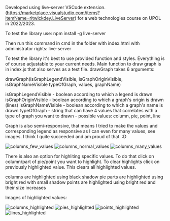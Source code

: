 Developed using live-server VSCode extension. (https://marketplace.visualstudio.com/items?itemName=ritwickdey.LiveServer) for a web technologies course on UPOL in 2022/2023.

To test the library use:
npm install -g live-server

Then run this command in cmd in the folder with index.html with administrator rights:
live-server

To test the library it's best to use provided function and styles. Everything is of course adjustable to your current needs.
Main function to draw graph is in index.js that also serves as a test file.
drawGraph takes 6 arguments:

drawGraph(isGraphLegendVisible, isGraphOriginVisible, isGraphNameVisible
           typeOfGraph, values, graphName)

isGraphLegendVisible - boolean according to which a legend is drawn
isGraphOriginVisible - boolean  according to which a graph's origin is drawn (lines)
isGraphNameVisible   - boolean according to which a graph's name is drawn
typeOfGraph          - string that can have 4 values that correlates with a type of graph you want to drawn
                     - possible values: column, pie, point, line

Graph is also semi-responsive, that means I tried to make the values and corresponding legend as responsive as I can even for many values, see images.
I think I quite succeeded and am proud of that. :D

![columns_few_values](https://github.com/0wit/kmi-wete/assets/61089322/10464006-b470-4e00-b2bc-75bc93f9f250)
![columns_normal_values](https://github.com/0wit/kmi-wete/assets/61089322/c0151443-3950-46ba-ac35-cd9a6fe26847)
![columns_many_values](https://github.com/0wit/kmi-wete/assets/61089322/b5debafa-1bf8-429a-957c-f26ec57cf6ac)


There is also an option for highliting specific values. To do that click on column/part of pie/point you want to highlight.
To clear highlights click on previously highlighted value. This clears all highlighted values.

columns are highlighted using black shadow
pie parts are highlighted using bright red with small shadow
points are highlighted using bright red and their size increases

Images of highlighted values:

![columns_highlighted](https://github.com/0wit/kmi-wete/assets/61089322/120329b1-a364-4286-9195-2a1630ffe484)
![pies_highlighted](https://github.com/0wit/kmi-wete/assets/61089322/2c9f2574-0d2d-45af-ae37-dd987b1801c8)
![points_highlighted](https://github.com/0wit/kmi-wete/assets/61089322/9faf6d39-fcc8-49d4-a627-e2745172d3e3)
![lines_highlighted](https://github.com/0wit/kmi-wete/assets/61089322/f55e39cd-529c-4240-8719-b058e6b8c484)
